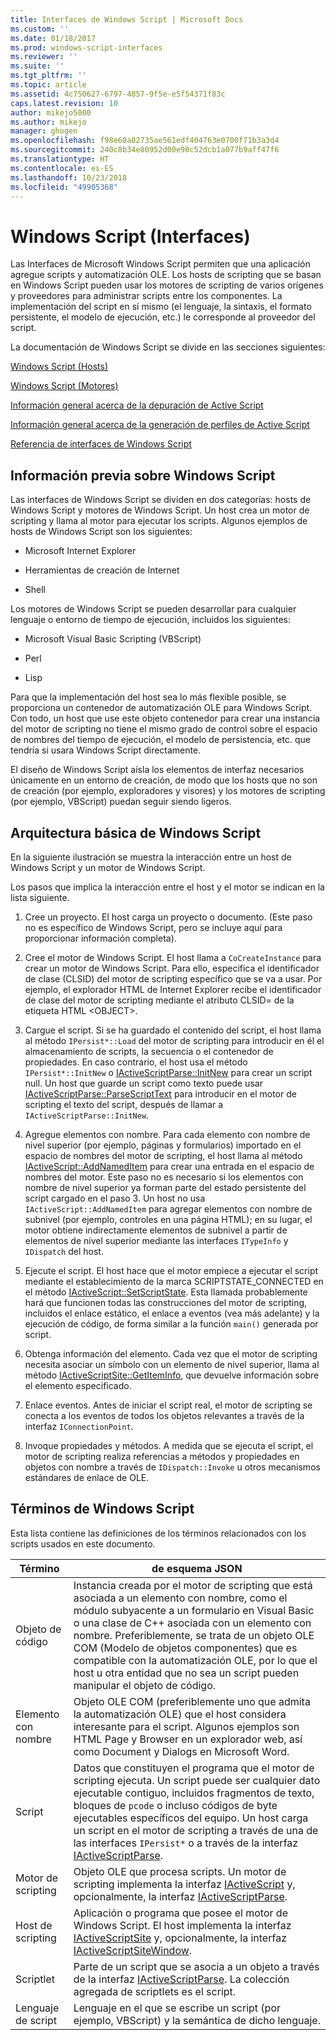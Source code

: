 ```yaml
---
title: Interfaces de Windows Script | Microsoft Docs
ms.custom: ''
ms.date: 01/18/2017
ms.prod: windows-script-interfaces
ms.reviewer: ''
ms.suite: ''
ms.tgt_pltfrm: ''
ms.topic: article
ms.assetid: 4c750627-6797-4857-9f5e-e5f54371f83c
caps.latest.revision: 10
author: mikejo5000
ms.author: mikejo
manager: ghogen
ms.openlocfilehash: f98e60a82735ae561edf404763e0700f71b3a3d4
ms.sourcegitcommit: 240c8b34e80952d00e90c52dcb1a077b9aff47f6
ms.translationtype: HT
ms.contentlocale: es-ES
ms.lasthandoff: 10/23/2018
ms.locfileid: "49905368"
---
```

# <a name="windows-script-interfaces"></a>Windows Script (Interfaces)

Las Interfaces de Microsoft Windows Script permiten que una aplicación agregue scripts y automatización OLE. Los hosts de scripting que se basan en Windows Script pueden usar los motores de scripting de varios orígenes y proveedores para administrar scripts entre los componentes. La implementación del script en sí mismo (el lenguaje, la sintaxis, el formato persistente, el modelo de ejecución, etc.) le corresponde al proveedor del script.

La documentación de Windows Script se divide en las secciones siguientes:

[Windows Script (Hosts)](../winscript/windows-script-hosts.md)

[Windows Script (Motores)](../winscript/windows-script-engines.md)

[Información general acerca de la depuración de Active Script](../winscript/active-script-debugging-overview.md)

[Información general acerca de la generación de perfiles de Active Script](../winscript/active-script-profiling-overview.md)

[Referencia de interfaces de Windows Script](../winscript/reference/windows-script-interfaces-reference.md)

## <a name="windows-script-background"></a>Información previa sobre Windows Script

Las interfaces de Windows Script se dividen en dos categorías: hosts de Windows Script y motores de Windows Script. Un host crea un motor de scripting y llama al motor para ejecutar los scripts. Algunos ejemplos de hosts de Windows Script son los siguientes:

- Microsoft Internet Explorer

- Herramientas de creación de Internet

- Shell

Los motores de Windows Script se pueden desarrollar para cualquier lenguaje o entorno de tiempo de ejecución, incluidos los siguientes:

- Microsoft Visual Basic Scripting (VBScript)

- Perl

- Lisp

Para que la implementación del host sea lo más flexible posible, se proporciona un contenedor de automatización OLE para Windows Script. Con todo, un host que use este objeto contenedor para crear una instancia del motor de scripting no tiene el mismo grado de control sobre el espacio de nombres del tiempo de ejecución, el modelo de persistencia, etc. que tendría si usara Windows Script directamente.

El diseño de Windows Script aísla los elementos de interfaz necesarios únicamente en un entorno de creación, de modo que los hosts que no son de creación (por ejemplo, exploradores y visores) y los motores de scripting (por ejemplo, VBScript) puedan seguir siendo ligeros.

## <a name="windows-script-basic-architecture"></a>Arquitectura básica de Windows Script

En la siguiente ilustración se muestra la interacción entre un host de Windows Script y un motor de Windows Script.

Los pasos que implica la interacción entre el host y el motor se indican en la lista siguiente.

1.  Cree un proyecto. El host carga un proyecto o documento. (Este paso no es específico de Windows Script, pero se incluye aquí para proporcionar información completa).

2.  Cree el motor de Windows Script. El host llama a `CoCreateInstance` para crear un motor de Windows Script. Para ello, especifica el identificador de clase (CLSID) del motor de scripting específico que se va a usar. Por ejemplo, el explorador HTML de Internet Explorer recibe el identificador de clase del motor de scripting mediante el atributo CLSID= de la etiqueta HTML \<OBJECT>.

3.  Cargue el script. Si se ha guardado el contenido del script, el host llama al método `IPersist*::Load` del motor de scripting para introducir en él el almacenamiento de scripts, la secuencia o el contenedor de propiedades. En caso contrario, el host usa el método `IPersist*::InitNew` o [IActiveScriptParse::InitNew](../winscript/reference/iactivescriptparse-initnew.md) para crear un script null. Un host que guarde un script como texto puede usar [IActiveScriptParse::ParseScriptText](../winscript/reference/iactivescriptparse-parsescripttext.md) para introducir en el motor de scripting el texto del script, después de llamar a `IActiveScriptParse::InitNew`.

4.  Agregue elementos con nombre. Para cada elemento con nombre de nivel superior (por ejemplo, páginas y formularios) importado en el espacio de nombres del motor de scripting, el host llama al método [IActiveScript::AddNamedItem](../winscript/reference/iactivescript-addnameditem.md) para crear una entrada en el espacio de nombres del motor. Este paso no es necesario si los elementos con nombre de nivel superior ya forman parte del estado persistente del script cargado en el paso 3. Un host no usa `IActiveScript::AddNamedItem` para agregar elementos con nombre de subnivel (por ejemplo, controles en una página HTML); en su lugar, el motor obtiene indirectamente elementos de subnivel a partir de elementos de nivel superior mediante las interfaces `ITypeInfo` y `IDispatch` del host.

5.  Ejecute el script. El host hace que el motor empiece a ejecutar el script mediante el establecimiento de la marca SCRIPTSTATE_CONNECTED en el método [IActiveScript::SetScriptState](../winscript/reference/iactivescript-setscriptstate.md). Esta llamada probablemente hará que funcionen todas las construcciones del motor de scripting, incluidos el enlace estático, el enlace a eventos (vea más adelante) y la ejecución de código, de forma similar a la función `main()` generada por script.

6.  Obtenga información del elemento. Cada vez que el motor de scripting necesita asociar un símbolo con un elemento de nivel superior, llama al método [IActiveScriptSite::GetItemInfo](../winscript/reference/iactivescriptsite-getiteminfo.md), que devuelve información sobre el elemento especificado.

7.  Enlace eventos. Antes de iniciar el script real, el motor de scripting se conecta a los eventos de todos los objetos relevantes a través de la interfaz `IConnectionPoint`.

8.  Invoque propiedades y métodos. A medida que se ejecuta el script, el motor de scripting realiza referencias a métodos y propiedades en objetos con nombre a través de `IDispatch::Invoke` u otros mecanismos estándares de enlace de OLE.

## <a name="windows-script-terms"></a>Términos de Windows Script

Esta lista contiene las definiciones de los términos relacionados con los scripts usados en este documento.

|Término|de esquema JSON|
|----------|----------------|
|Objeto de código|Instancia creada por el motor de scripting que está asociada a un elemento con nombre, como el módulo subyacente a un formulario en Visual Basic o una clase de C++ asociada con un elemento con nombre. Preferiblemente, se trata de un objeto OLE COM (Modelo de objetos componentes) que es compatible con la automatización OLE, por lo que el host u otra entidad que no sea un script pueden manipular el objeto de código.|
|Elemento con nombre|Objeto OLE COM (preferiblemente uno que admita la automatización OLE) que el host considera interesante para el script. Algunos ejemplos son HTML Page y Browser en un explorador web, así como Document y Dialogs en Microsoft Word.|
|Script|Datos que constituyen el programa que el motor de scripting ejecuta. Un script puede ser cualquier dato ejecutable contiguo, incluidos fragmentos de texto, bloques de `pcode` o incluso códigos de byte ejecutables específicos del equipo. Un host carga un script en el motor de scripting a través de una de las interfaces `IPersist*` o a través de la interfaz [IActiveScriptParse](../winscript/reference/iactivescriptparse.md).|
|Motor de scripting|Objeto OLE que procesa scripts. Un motor de scripting implementa la interfaz [IActiveScript](../winscript/reference/iactivescript.md) y, opcionalmente, la interfaz [IActiveScriptParse](../winscript/reference/iactivescriptparse.md).|
|Host de scripting|Aplicación o programa que posee el motor de Windows Script. El host implementa la interfaz [IActiveScriptSite](../winscript/reference/iactivescriptsite.md) y, opcionalmente, la interfaz [IActiveScriptSiteWindow](../winscript/reference/iactivescriptsitewindow.md).|
|Scriptlet|Parte de un script que se asocia a un objeto a través de la interfaz [IActiveScriptParse](../winscript/reference/iactivescriptparse.md). La colección agregada de scriptlets es el script.|
|Lenguaje de script|Lenguaje en el que se escribe un script (por ejemplo, VBScript) y la semántica de dicho lenguaje.|